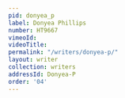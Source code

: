 ```yaml
---
pid: donyea_p
label: Donyea Phillips
number: HT9667
vimeoId:
videoTitle:
permalink: "/writers/donyea-p/"
layout: writer
collection: writers
addressId: Donyea-P
order: '04'
---
```

